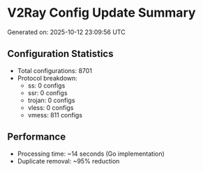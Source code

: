 # V2Ray Config Update Summary
Generated on: 2025-10-12 23:09:56 UTC

## Configuration Statistics
- Total configurations: 8701
- Protocol breakdown:
  - ss: 0 configs
  - ssr: 0 configs
  - trojan: 0 configs
  - vless: 0 configs
  - vmess: 811 configs

## Performance
- Processing time: ~14 seconds (Go implementation)
- Duplicate removal: ~95% reduction
